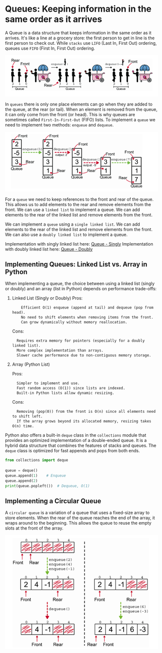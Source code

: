 # Queues: Keeping information in the same order as it arrives

A Queue is a data structure that keeps information in the same order as it arrives. It's like a line at a grocery store: the first person to get in line is the first person to check out. While `stacks` use `LIFO` (Last In, First Out) ordering, queues use `FIFO` (First In, First Out) ordering.

![alt text](image-1.png)

In `queues` there is only one place elements can go when they are added to the queue, at the rear (or tail). When an element is removed from the queue, it can only come from the front (or head). This is why queues are sometimes called `First-In-First-Out` (FIFO) lists. To implement a `queue` we need to implement two methods: `enqueue` and `dequeue`.

![alt text](image-2.png)

For a `queue` we need to keep references to the front and rear of the queue. This allows us to add elements to the rear and remove elements from the front. We can use a `linked list` to implement a queue. We can add elements to the rear of the linked list and remove elements from the front.

We can implement a `queue` using a `single linked list`. We can add elements to the rear of the linked list and remove elements from the front. We can also use a `doubly linked list` to implement a queue.

Implementation with singly linked list here: [Queue - Singly](queue-singly-list.py)
Implementation with doubly linked list here: [Queue - Doubly](queue-doubly-list.py)

## Implementing Queues: Linked List vs. Array in Python

When implementing a queue, the choice between using a linked list (singly or doubly) and an array (list in Python) depends on performance trade-offs:

1.  Linked List (Singly or Doubly)
    Pros:

            Efficient O(1) enqueue (append at tail) and dequeue (pop from head).
            No need to shift elements when removing items from the front.
            Can grow dynamically without memory reallocation.

    Cons:

          Requires extra memory for pointers (especially for a doubly linked list).
          More complex implementation than arrays.
          Slower cache performance due to non-contiguous memory storage.

2.  Array (Python List)

    Pros:

          Simpler to implement and use.
          Fast random access (O(1)) since lists are indexed.
          Built-in Python lists allow dynamic resizing.

    Cons:

          Removing (pop(0)) from the front is O(n) since all elements need to shift left.
          If the array grows beyond its allocated memory, resizing takes O(n) time.

Python also offers a built-in `deque` class in the `collections` module that provides an optimized implementation of a double-ended queue. It is a hybrid data structure that combines the features of stacks and queues. The `deque` class is optimized for fast appends and pops from both ends.

```python
from collections import deque

queue = deque()
queue.append(1)    # Enqueue
queue.append(2)
print(queue.popleft())  # Dequeue, O(1)
```

## Implementing a Circular Queue

A `circular queue` is a variation of a queue that uses a fixed-size array to store elements. When the rear of the queue reaches the end of the array, it wraps around to the beginning. This allows the queue to reuse the empty slots at the front of the array.

![alt text](image-3.png)
